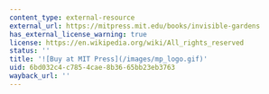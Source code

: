```yaml
---
content_type: external-resource
external_url: https://mitpress.mit.edu/books/invisible-gardens
has_external_license_warning: true
license: https://en.wikipedia.org/wiki/All_rights_reserved
status: ''
title: '![Buy at MIT Press](/images/mp_logo.gif)'
uid: 6bd032c4-c785-4cae-8b36-65bb23eb3763
wayback_url: ''
---
```

